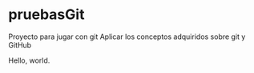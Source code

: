 # pruebasGit
Proyecto para jugar con git
Aplicar los conceptos adquiridos sobre git y GitHub


Hello, world.
